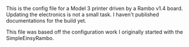 This is the config file for a Model 3 printer driven by a Rambo v1.4 board. 
Updating the electronics is not a small task. I haven't published documentations for the build yet. 

This file was based off the configuration work I originally started with the SimpleEinsyRambo.
